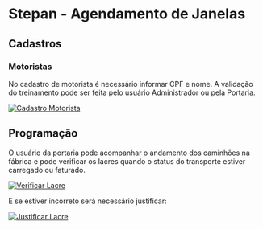 Stepan - Agendamento de Janelas
====================================

## Cadastros

### Motoristas

No cadastro de motorista é necessário informar CPF e nome. A validação do treinamento pode ser feita pelo usuário Administrador ou pela Portaria.

[![Cadastro Motorista](/cadastro_motorista_adm.png)](/cadastro_motorista_adm.png)

## Programação

O usuário da portaria pode acompanhar o andamento dos caminhões na fábrica e pode verificar os lacres quando o status do transporte estiver carregado ou faturado.

[![Verificar Lacre](/verificar_lacre.png)](/verificar_lacre.png)

E se estiver incorreto será necessário justificar:

[![Justificar Lacre](/justificar_lacre.png)](/justificar_lacre.png)

